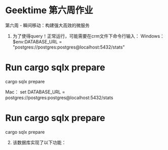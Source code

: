 # Geektime 第六周作业

第六周 - 瞬间移动：构建强大高效的微服务

1. 为了使得query！正常运行，可能需要在crm文件下命令行输入：
Windows：
$env:DATABASE_URL = "postgres://postgres:postgres@localhost:5432/stats"

# Run cargo sqlx prepare
cargo sqlx prepare

Mac：
set DATABASE_URL = postgres://postgres:postgres@localhost:5432/stats

# Run cargo sqlx prepare
cargo sqlx prepare

2. 该数据库实现了以下功能：
